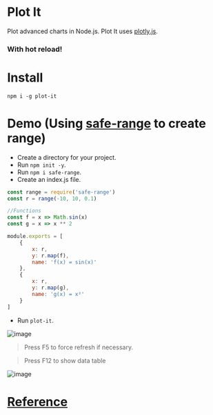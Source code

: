 # Plot It
Plot advanced charts in Node.js. Plot It uses [plotly.js](https://plot.ly/javascript/).

### With hot reload!

# Install

`npm i -g plot-it`

# Demo (Using [safe-range](https://github.com/samuelnovaes/safe-range) to create range)

- Create a directory for your project.
- Run `npm init -y`.
- Run `npm i safe-range`.
- Create an index.js file.

```javascript
const range = require('safe-range')
const r = range(-10, 10, 0.1)

//Functions
const f = x => Math.sin(x)
const g = x => x ** 2

module.exports = [
	{
		x: r,
		y: r.map(f),
		name: 'f(x) = sin(x)'
	},
	{
		x: r,
		y: r.map(g),
		name: 'g(x) = x²'
	}
]
```

- Run `plot-it`.

![image](https://lh3.googleusercontent.com/u/0/d/16bKGZN3c8P7ff3yJOeubmMdkpRWMUruG=s1600-k-iv2)

> Press F5 to force refresh if necessary.

> Press F12 to show data table

![image](https://lh3.googleusercontent.com/u/0/d/1S5cvh26qxEnCB7L_c6sjHlWjjIpXVL6e=s1600-k-iv3)

# [Reference](https://plot.ly/javascript/reference/)

